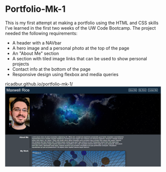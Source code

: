 # Portfolio-Mk-1

This is my first attempt at making a portfolio using the HTML and CSS skills I've learned in the first two weeks of the UW Code Bootcamp.  The project needed the following requirements:

- A header with a NAVbar
- A hero image and a personal photo at the top of the page
- An "About Me" section
- A section with tiled image links that can be used to show personal projects
- Contact info at the bottom of the page
- Responsive design using flexbox and media queries


ricadbur.github.io/portfolio-mk-1/
![Screenshot of webpage](./assets/images/README-screenshot.png)
